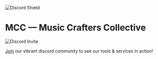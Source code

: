 ![Discord Shield](https://discordapp.com/api/guilds/1203826044872953916/widget.png?style=shield)

# MCC — Music Crafters Collective
<div align=”center”>
  
  ![Discord Invite](https://discordapp.com/api/guilds/1203826044872953916/widget.png?style=banner2)

</div>

[Join](https://discord.gg/wNqhvYxw) our vibrant discord community to see our tools & services in action!
